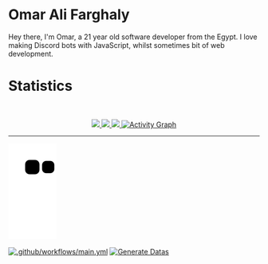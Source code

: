 # Omar Ali Farghaly

Hey there, I'm Omar, a 21 year old software developer from the Egypt. I love making Discord bots with JavaScript, whilst sometimes bit of web development.

# Statistics

&nbsp;
<p align="center">
    <a href="https://github.com/omar00050/">
        <img src="https://github-readme-stats.vercel.app/api?username=omar00050&hide=issues,prs&count_private=true&show_owner=true&show_icons=true&bg_color=0d1117&title_color=ffffff&text_color=ffffff&icon_color=00ff99&hide_border=true/" />
    </a>
    <a href="https://github.com/omar00050/">
        <img src="https://github-readme-stats.vercel.app/api/top-langs/?username=omar00050&layout=compact&count_private=true&langs_count=8&card_width=445&bg_color=0d1117&title_color=ffffff&text_color=ffffff&icon_color=00ff99&hide_border=true/" />
    </a>
    <a href="https://github.com/omar00050/">
        <img src="https://github-readme-streak-stats.herokuapp.com?user=omar00050&hide_border=true&background=0D1117&currStreakLabel=FFFFFF&sideLabels=FFFFFF&currStreakNum=FFFFFF&dates=FFFFFF&sideNums=FFFFFF&fire=00ff99&ring=00ff99&stroke=FFFFFFFF)](https://git.io/streak-stats" />
    </a>
   <a href="https://github.com/omar00050"><img alt="Activity Graph" src="https://activity-graph.herokuapp.com/graph?username=omar00050&bg_color=0D1117&color=ffffff&line=00ff99&point=ffffff&area=true&hide_border=true" />
    </a>
</p>

---

![Snake animation](https://github.com/omar00050/omar00050/blob/output/github-contribution-grid-snake.svg)

[![.github/workflows/main.yml](https://github.com/omar00050/omar00050/actions/workflows/main.yml/badge.svg)](https://github.com/omar00050/omar00050/actions/workflows/main.yml)
[![Generate Datas](https://github.com/omar00050/omar00050/actions/workflows/main.yml/badge.svg)](https://github.com/omar00050/omar00050/actions/workflows/main.yml)
